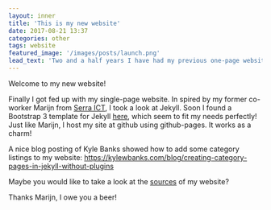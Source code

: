```yaml
---
layout: inner
title: 'This is my new website'
date: 2017-08-21 13:37
categories: other
tags: website
featured_image: '/images/posts/launch.png'
lead_text: 'Two and a half years I have had my previous one-page website. Now finally got enough inspiration to create something decent.'
---
```


Welcome to my new website!

Finally I got fed up with my single-page website. In spired by my former co-worker Marijn from [Serra ICT](http://www.serraict.com/), I took a look at Jekyll. Soon I found a Bootstrap 3 template for Jekyll [here](https://github.com/scotch-io/scotch-io.github.io), which seem to fit my needs perfectly! Just like Marijn, I host my site at github using github-pages. It works as a charm!

A nice blog posting of Kyle Banks showed how to add some category listings to my website: 
<https://kylewbanks.com/blog/creating-category-pages-in-jekyll-without-plugins>

Maybe you would like to take a look at the [sources](https://github.com/jkeuper/jkeuper.github.io) of my website?

Thanks Marijn, I owe you a beer!
